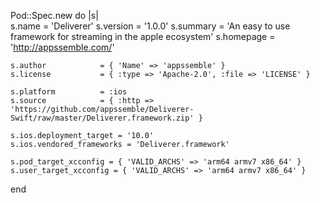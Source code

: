 Pod::Spec.new do |s|  
    s.name              = 'Deliverer'
    s.version           = '1.0.0'
    s.summary           = 'An easy to use framework for streaming in the apple ecosystem'
    s.homepage          = 'http://appssemble.com/'

    s.author            = { 'Name' => 'appssemble' }
    s.license           = { :type => 'Apache-2.0', :file => 'LICENSE' }

    s.platform          = :ios
    s.source            = { :http => 'https://github.com/appssemble/Deliverer-Swift/raw/master/Deliverer.framework.zip' }

    s.ios.deployment_target = '10.0'
    s.ios.vendored_frameworks = 'Deliverer.framework'

    s.pod_target_xcconfig = { 'VALID_ARCHS' => 'arm64 armv7 x86_64' }
    s.user_target_xcconfig = { 'VALID_ARCHS' => 'arm64 armv7 x86_64' }
end